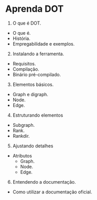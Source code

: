 # Aprenda DOT

1. O que é DOT.
  - O que é.
  - História.
  - Empregabilidade e exemplos.
2. Instalando a ferramenta.
  - Requisitos.
  - Compilação.
  - Binário pré-compilado.
3. Elementos básicos.
  - Graph e digraph.
  - Node.
  - Edge.
4. Estruturando elementos
  - Subgraph.
  - Rank.
  - Rankdir.
5. Ajustando detalhes
  - Atributos
    * Graph.
    * Node.
    * Edge.
6. Entendendo a documentação.
  - Como utilizar a documentação oficial.
